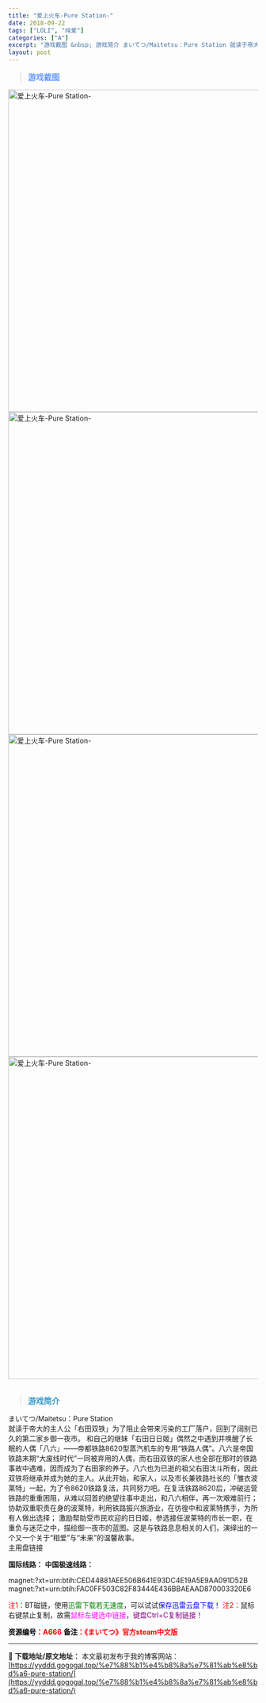 ```yaml
---
title: "爱上火车-Pure Station-"
date: 2018-09-22
tags: ["LOLI", "纯爱"]
categories: ["A"]
excerpt: "游戏截图 &nbsp; 游戏简介 まいてつ/Maitetsu：Pure Station 就读于帝大的主人公「右田双铁」为了阻止会带来污染的工厂落户，回到了阔别已久的第二家乡御一夜市。 和自己的继妹「右田日日姬」偶然之中遇到并唤醒了长眠的人偶「八六」——帝都铁路8620型蒸汽机车的专用“铁路人偶”。八&hellip;"
layout: post
---
```


<div>
<blockquote><b><span style="font-size: 12pt; color: #6699ff;">游戏截图</span></b></blockquote>
<div><img title="点击放大" src="https://yyddd.gogogal.top/wp-content/uploads/2025/04/20250412_67fa18b0972f2.webp" alt="爱上火车-Pure Station-" width="650" /></div>
<div><img title="点击放大" src="https://yyddd.gogogal.top/wp-content/uploads/2025/04/20250412_67fa18b248890.webp" alt="爱上火车-Pure Station-" width="650" /></div>
<div><img title="点击放大" src="https://yyddd.gogogal.top/wp-content/uploads/2025/04/20250412_67fa18b55d19e.webp" alt="爱上火车-Pure Station-" width="650" /></div>
<div><img title="点击放大" src="https://yyddd.gogogal.top/wp-content/uploads/2025/04/20250412_67fa18b7562d3.webp" alt="爱上火车-Pure Station-" width="650" /></div>
&nbsp;
<blockquote><b><span style="font-size: 12pt; color: #3399cc;">游戏简介</span></b></blockquote>
<div>まいてつ/Maitetsu：Pure Station</div>
<div>就读于帝大的主人公「右田双铁」为了阻止会带来污染的工厂落户，回到了阔别已久的第二家乡御一夜市。
和自己的继妹「右田日日姬」偶然之中遇到并唤醒了长眠的人偶「八六」——帝都铁路8620型蒸汽机车的专用“铁路人偶”。八六是帝国铁路末期“大废线时代”一同被弃用的人偶，而右田双铁的家人也全部在那时的铁路事故中遇难，因而成为了右田家的养子。八六也为已逝的祖父右田汰斗所有，因此双铁将继承并成为她的主人。从此开始，和家人，以及市长兼铁路社长的「雏衣波莱特」一起，为了令8620铁路复活，共同努力吧。在复活铁路8620后，冲破运营铁路的重重困阻，从难以回首的绝望往事中走出，和八六相伴，再一次艰难前行；
协助双重职责在身的波莱特，利用铁路振兴旅游业，在彷徨中和波莱特携手，为所有人做出选择；
激励帮助受市民欢迎的日日姬，参选接任波莱特的市长一职，在重负与迷茫之中，描绘御一夜市的蓝图。这是与铁路息息相关的人们，演绎出的一个又一个关于“相爱”与“未来”的温馨故事。

</div>
</div>
<div class="panel panel-primary">
<div class="panel-heading">主用盘链接</div>
<div class="panel-body">

<b>国际线路：</b>
<b>中国极速线路：</b>

<!--wechatfans start-->

magnet:?xt=urn:btih:CED44881AEE506B641E93DC4E19A5E9AA091D52B
magnet:?xt=urn:btih:FAC0FF503C82F83444E436BBAEAAD870003320E6

<!--wechatfans end-->
<span style="color: #ff0000;">注1：</span>BT磁链，使用<span style="color: #008000;">迅雷下载若无速度</span>，可以试试<span style="color: #0000ff;">保存迅雷云盘下载！</span>
<span style="color: #ff0000;">注2：</span>鼠标右键禁止复制，故需<span style="color: #ff00ff;">鼠标左键选中链接</span>，<span style="color: #800080;">键盘Ctrl+C复制链接！</span>

</div>
<div class="panel-footer"><span style="color: #ff0000;"><b><span style="color: #000000;">资源编号</span>：A666</b></span>
<span style="color: #ff0000;"><b><span style="color: #000000;">备注</span>：《まいてつ》官方steam中文版</b></span></div>
</div>

---
📖 **下载地址/原文地址：** 本文最初发布于我的博客网站：[https://yyddd.gogogal.top/%e7%88%b1%e4%b8%8a%e7%81%ab%e8%bd%a6-pure-station/](https://yyddd.gogogal.top/%e7%88%b1%e4%b8%8a%e7%81%ab%e8%bd%a6-pure-station/)
